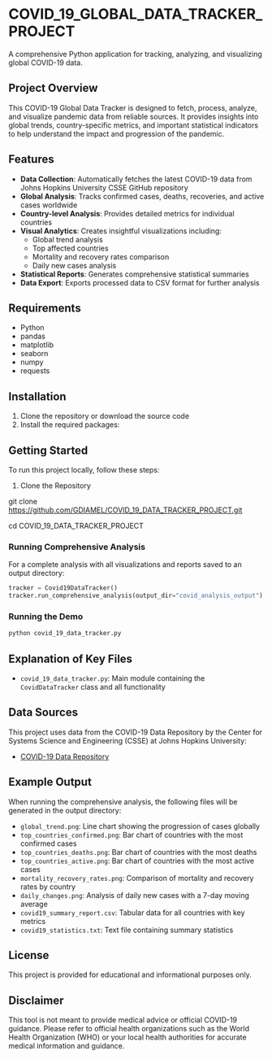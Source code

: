 # COVID_19_GLOBAL_DATA_TRACKER_PROJECT

A comprehensive Python application for tracking, analyzing, and visualizing global COVID-19 data.

## Project Overview

This COVID-19 Global Data Tracker is designed to fetch, process, analyze, and visualize pandemic data from reliable sources. It provides insights into global trends, country-specific metrics, and important statistical indicators to help understand the impact and progression of the pandemic.

## Features

- **Data Collection**: Automatically fetches the latest COVID-19 data from Johns Hopkins University CSSE GitHub repository
- **Global Analysis**: Tracks confirmed cases, deaths, recoveries, and active cases worldwide
- **Country-level Analysis**: Provides detailed metrics for individual countries
- **Visual Analytics**: Creates insightful visualizations including:
  - Global trend analysis
  - Top affected countries
  - Mortality and recovery rates comparison
  - Daily new cases analysis
- **Statistical Reports**: Generates comprehensive statistical summaries
- **Data Export**: Exports processed data to CSV format for further analysis

## Requirements

- Python 
- pandas
- matplotlib
- seaborn
- numpy
- requests

## Installation

1. Clone the repository or download the source code
2. Install the required packages:

## Getting Started
To run this project locally, follow these steps:

1. Clone the Repository

git clone https://github.com/GDIAMEL/COVID_19_DATA_TRACKER_PROJECT.git

cd COVID_19_DATA_TRACKER_PROJECT

### Running Comprehensive Analysis

For a complete analysis with all visualizations and reports saved to an output directory:

```python
tracker = Covid19DataTracker()
tracker.run_comprehensive_analysis(output_dir="covid_analysis_output")
```

### Running the Demo

```bash
python covid_19_data_tracker.py
```

## Explanation of Key Files

- `covid_19_data_tracker.py`: Main module containing the `CovidDataTracker` class and all functionality


## Data Sources

This project uses data from the COVID-19 Data Repository by the Center for Systems Science and Engineering (CSSE) at Johns Hopkins University:
- [COVID-19 Data Repository](https://github.com/CSSEGISandData/COVID-19)

## Example Output

When running the comprehensive analysis, the following files will be generated in the output directory:

- `global_trend.png`: Line chart showing the progression of cases globally
- `top_countries_confirmed.png`: Bar chart of countries with the most confirmed cases
- `top_countries_deaths.png`: Bar chart of countries with the most deaths
- `top_countries_active.png`: Bar chart of countries with the most active cases
- `mortality_recovery_rates.png`: Comparison of mortality and recovery rates by country
- `daily_changes.png`: Analysis of daily new cases with a 7-day moving average
- `covid19_summary_report.csv`: Tabular data for all countries with key metrics
- `covid19_statistics.txt`: Text file containing summary statistics

## License

This project is provided for educational and informational purposes only.

## Disclaimer

This tool is not meant to provide medical advice or official COVID-19 guidance. Please refer to official health organizations such as the World Health Organization (WHO) or your local health authorities for accurate medical information and guidance.
